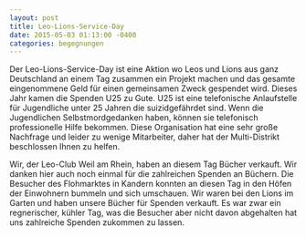 ```yaml
---
layout: post
title: Leo-Lions-Service-Day
date: 2015-05-03 01:13:00 -0400
categories: begegnungen
---
```

Der Leo-Lions-Service-Day ist eine Aktion wo Leos und Lions aus ganz Deutschland an einem Tag zusammen ein Projekt machen und das gesamte eingenommene Geld für einen gemeinsamen Zweck gespendet wird. Dieses Jahr kamen die Spenden U25 zu Gute. U25 ist eine telefonische Anlaufstelle für Jugendliche unter 25 Jahren die suizidgefährdet sind. Wenn die Jugendlichen Selbstmordgedanken haben, können sie telefonisch professionelle Hilfe bekommen. Diese Organisation hat eine sehr große Nachfrage und leider zu wenige Mitarbeiter, daher hat der Multi-Distrikt beschlossen Ihnen zu helfen.

Wir, der Leo-Club Weil am Rhein, haben an diesem Tag Bücher verkauft. Wir danken hier auch noch einmal für die zahlreichen Spenden an Büchern. Die Besucher des Flohmarktes in Kandern konnten an diesen Tag in den Höfen der Einwohnern bummeln und sich umschauen. Wir waren bei den Lions im Garten und haben unsere Bücher für Spenden verkauft. Es war zwar ein regnerischer, kühler Tag, was die Besucher aber nicht davon abgehalten hat uns zahlreiche Spenden zukommen zu lassen.